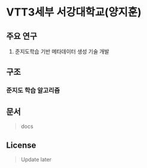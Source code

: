 # VTT3세부 서강대학교(양지훈)
## 주요 연구
  1. 준지도학습 기반 메타데이터 생성 기술 개발

  
## 구조

### 준지도 학습 알고리즘
>

## 문서
>docs

## License
>Update later